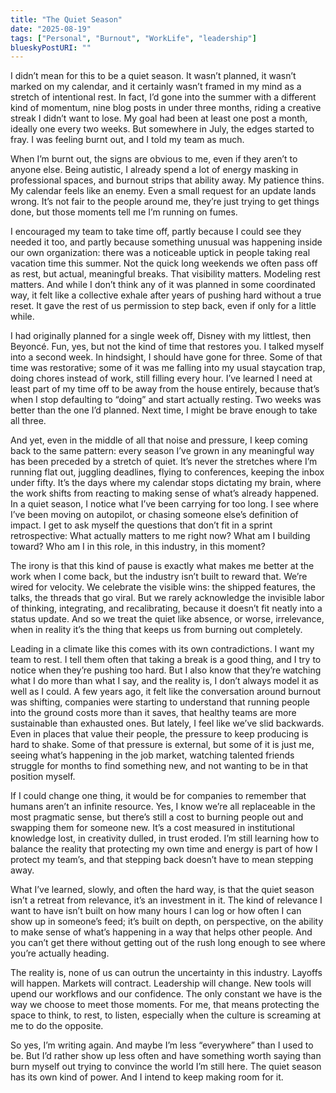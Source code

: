 ```yaml
---
title: "The Quiet Season"
date: "2025-08-19"
tags: ["Personal", "Burnout", "WorkLife", "leadership"]
blueskyPostURI: ""
---
```


I didn’t mean for this to be a quiet season. It wasn’t planned, it wasn’t marked on my calendar, and it certainly wasn’t framed in my mind as a stretch of intentional rest. In fact, I’d gone into the summer with a different kind of momentum, nine blog posts in under three months, riding a creative streak I didn’t want to lose. My goal had been at least one post a month, ideally one every two weeks. But somewhere in July, the edges started to fray. I was feeling burnt out, and I told my team as much.  

When I’m burnt out, the signs are obvious to me, even if they aren’t to anyone else. Being autistic, I already spend a lot of energy masking in professional spaces, and burnout strips that ability away. My patience thins. My calendar feels like an enemy. Even a small request for an update lands wrong. It’s not fair to the people around me, they’re just trying to get things done, but those moments tell me I’m running on fumes.  

I encouraged my team to take time off, partly because I could see they needed it too, and partly because something unusual was happening inside our own organization: there was a noticeable uptick in people taking real vacation time this summer. Not the quick long weekends we often pass off as rest, but actual, meaningful breaks. That visibility matters. Modeling rest matters. And while I don’t think any of it was planned in some coordinated way, it felt like a collective exhale after years of pushing hard without a true reset. It gave the rest of us permission to step back, even if only for a little while.  

I had originally planned for a single week off, Disney with my littlest, then Beyoncé. Fun, yes, but not the kind of time that restores you. I talked myself into a second week. In hindsight, I should have gone for three. Some of that time was restorative; some of it was me falling into my usual staycation trap, doing chores instead of work, still filling every hour. I’ve learned I need at least part of my time off to be away from the house entirely, because that’s when I stop defaulting to “doing” and start actually resting. Two weeks was better than the one I’d planned. Next time, I might be brave enough to take all three.  

And yet, even in the middle of all that noise and pressure, I keep coming back to the same pattern: every season I’ve grown in any meaningful way has been preceded by a stretch of quiet. It’s never the stretches where I’m running flat out, juggling deadlines, flying to conferences, keeping the inbox under fifty. It’s the days where my calendar stops dictating my brain, where the work shifts from reacting to making sense of what’s already happened. In a quiet season, I notice what I’ve been carrying for too long. I see where I’ve been moving on autopilot, or chasing someone else’s definition of impact. I get to ask myself the questions that don’t fit in a sprint retrospective: What actually matters to me right now? What am I building toward? Who am I in this role, in this industry, in this moment?  

The irony is that this kind of pause is exactly what makes me better at the work when I come back, but the industry isn’t built to reward that. We’re wired for velocity. We celebrate the visible wins: the shipped features, the talks, the threads that go viral. But we rarely acknowledge the invisible labor of thinking, integrating, and recalibrating, because it doesn’t fit neatly into a status update. And so we treat the quiet like absence, or worse, irrelevance, when in reality it’s the thing that keeps us from burning out completely.  

Leading in a climate like this comes with its own contradictions. I want my team to rest. I tell them often that taking a break is a good thing, and I try to notice when they’re pushing too hard. But I also know that they’re watching what I do more than what I say, and the reality is, I don’t always model it as well as I could. A few years ago, it felt like the conversation around burnout was shifting, companies were starting to understand that running people into the ground costs more than it saves, that healthy teams are more sustainable than exhausted ones. But lately, I feel like we’ve slid backwards. Even in places that value their people, the pressure to keep producing is hard to shake. Some of that pressure is external, but some of it is just me, seeing what’s happening in the job market, watching talented friends struggle for months to find something new, and not wanting to be in that position myself.  

If I could change one thing, it would be for companies to remember that humans aren’t an infinite resource. Yes, I know we’re all replaceable in the most pragmatic sense, but there’s still a cost to burning people out and swapping them for someone new. It’s a cost measured in institutional knowledge lost, in creativity dulled, in trust eroded. I’m still learning how to balance the reality that protecting my own time and energy is part of how I protect my team’s, and that stepping back doesn’t have to mean stepping away.  

What I’ve learned, slowly, and often the hard way, is that the quiet season isn’t a retreat from relevance, it’s an investment in it. The kind of relevance I want to have isn’t built on how many hours I can log or how often I can show up in someone’s feed; it’s built on depth, on perspective, on the ability to make sense of what’s happening in a way that helps other people. And you can’t get there without getting out of the rush long enough to see where you’re actually heading.  

The reality is, none of us can outrun the uncertainty in this industry. Layoffs will happen. Markets will contract. Leadership will change. New tools will upend our workflows and our confidence. The only constant we have is the way we choose to meet those moments. For me, that means protecting the space to think, to rest, to listen, especially when the culture is screaming at me to do the opposite.  

So yes, I’m writing again. And maybe I’m less “everywhere” than I used to be. But I’d rather show up less often and have something worth saying than burn myself out trying to convince the world I’m still here. The quiet season has its own kind of power. And I intend to keep making room for it.
